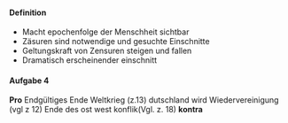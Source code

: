 #### Definition
- Macht epochenfolge der Menschheit sichtbar
- Zäsuren sind notwendige und gesuchte Einschnitte
- Geltungskraft von Zensuren steigen und fallen
- Dramatisch erscheinender einschnitt

#### Aufgabe 4
**Pro**
Endgültiges Ende Weltkrieg (z.13)
dutschland wird Wiedervereinigung (vgl z 12)
Ende des ost west konflik(Vgl. z. 18)
**kontra**